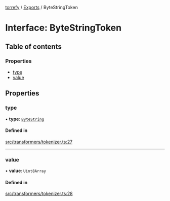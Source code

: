 [torrefy](../README.md) / [Exports](../modules.md) / ByteStringToken

# Interface: ByteStringToken

## Table of contents

### Properties

- [type](ByteStringToken.md#type)
- [value](ByteStringToken.md#value)

## Properties

### type

• **type**: [`ByteString`](../enums/TokenType.md#bytestring)

#### Defined in

[src/transformers/tokenizer.ts:27](https://github.com/Sec-ant/bepjs/blob/f9eb2df/src/transformers/tokenizer.ts#L27)

___

### value

• **value**: `Uint8Array`

#### Defined in

[src/transformers/tokenizer.ts:28](https://github.com/Sec-ant/bepjs/blob/f9eb2df/src/transformers/tokenizer.ts#L28)
